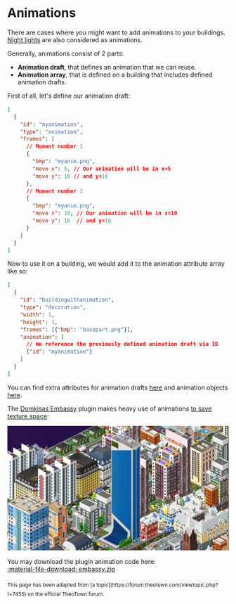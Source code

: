 # Animations

There are cases where you might want to add animations to your buildings.
[Night lights](lights-and-night-animations.md) are also considered as animations.

Generally, animations consist of 2 parts:

- **Animation draft**, that defines an animation that we can reuse.
- **Animation array**, that is defined on a building that includes defined animation drafts.

<!-- TODO: make this more in depth-->

First of all, let's define our animation draft:
```json
[
  {
    "id": "myanimation",
    "type": "animation",
    "frames": [
      // Moment number 1
      {
        "bmp": "myanim.png",
        "move x": 5, // Our animation will be in x=5
        "move y": 16 // and y=16
      },
      // Moment number 2
      {
        "bmp": "myanim.png",
        "move x": 10, // Our animation will be in x=10
        "move y": 16  // and y=16
      }     
    ]
  }
]
```

Now to use it on a building, we would add it to the animation attribute array like so:
```json
[
  {
    "id": "buildingwithanimation",
    "type": "decoration",
    "width": 1,
    "height": 1,
    "frames": [{"bmp": "basepart.png"}],
    "animation": [
      // We reference the previously defined animation draft via ID
      {"id": "myanimation"}
    ]
  }
]
```

You can find extra attributes for animation drafts [here](../draft-types/animation.md) and animation objects [here](../attribute-types/animation/index.md).

The [Domkisas Embassy](https://forum.theotown.com/plugins/list?term=%3A198) plugin makes heavy use of animations
[to save texture space](using-animations-to-save-plugin-space.md):

![](../assets/guides/animation/embassy.png)

You may download the plugin animation code here:</br>
[:material-file-download: embassy.zip](../assets/guides/animation/embassy.zip)

<sub>
This page has been adapted from
[a topic](https://forum.theotown.com/viewtopic.php?t=7455)
on the official TheoTown forum.
</sub>
